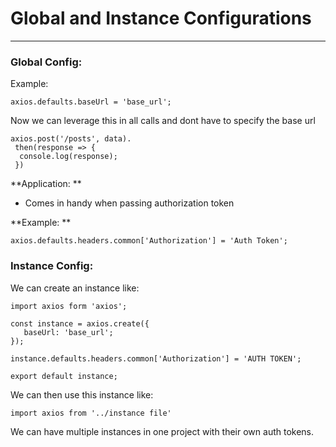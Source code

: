 # Global and Instance Configurations

---

### Global Config:

Example: 

```
axios.defaults.baseUrl = 'base_url';
```

Now we can leverage this in all calls and dont have to specify the base url 

```
axios.post('/posts', data).
 then(response => {
  console.log(response);
 })
```

**Application: **

* Comes in handy when passing authorization token 

**Example: **

```
axios.defaults.headers.common['Authorization'] = 'Auth Token';
```

### Instance Config:

We can create an instance like: 

```
import axios form 'axios';

const instance = axios.create({
   baseUrl: 'base_url';
});

instance.defaults.headers.common['Authorization'] = 'AUTH TOKEN';

export default instance; 
```

We can then use this instance like: 

```
import axios from '../instance file'
```

We can have multiple instances in one project with their own auth tokens. 

